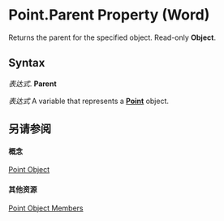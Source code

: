 
# Point.Parent Property (Word)

Returns the parent for the specified object. Read-only  **Object**.


## Syntax

 _表达式_. **Parent**

 _表达式_ A variable that represents a **[Point](349ea9a3-9e9a-b26f-146f-799d39c3d4a9.md)** object.


## 另请参阅


#### 概念


[Point Object](349ea9a3-9e9a-b26f-146f-799d39c3d4a9.md)
#### 其他资源


[Point Object Members](http://msdn.microsoft.com/library/7a5618eb-4673-d206-c36f-ff89d5eb66ee%28Office.15%29.aspx)